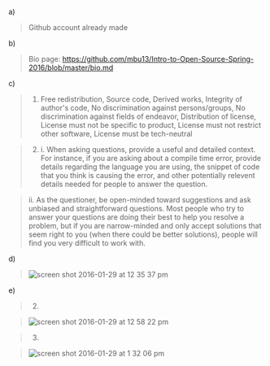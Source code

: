 a) 
> Github account already made

b) 
> Bio page: https://github.com/mbu13/Intro-to-Open-Source-Spring-2016/blob/master/bio.md

c) 
> 1) Free redistribution, Source code, Derived works, Integrity of author's code, No discrimination against persons/groups, No discrimination against fields of endeavor, Distribution of license, License must not be specific to product, License must not restrict other software, License must be tech-neutral

> 2) i. When asking questions, provide a useful and detailed context. For instance, if you are asking about a compile time error, provide details regarding the language you are using, the snippet of code that you think is causing the error, and other potentially relevent details needed for people to answer the question.

> ii. As the questioner, be open-minded toward suggestions and ask unbiased and straightforward questions. Most people who try to answer your questions are doing their best to help you resolve a problem, but if you are narrow-minded and only accept solutions that seem right to you (when there could be better solutions), people will find you very difficult to work with.

d)
> ![screen shot 2016-01-29 at 12 35 37 pm](https://cloud.githubusercontent.com/assets/4596631/12683072/0895cffa-c685-11e5-85bf-6f3ca21d9128.png)

e)
> 2) 

> ![screen shot 2016-01-29 at 12 58 22 pm](https://cloud.githubusercontent.com/assets/4596631/12684399/c08cb6da-c68c-11e5-987d-f1972de22095.png)

> 3)

> ![screen shot 2016-01-29 at 1 32 06 pm](https://cloud.githubusercontent.com/assets/4596631/12684401/c2fba264-c68c-11e5-9437-6dd8fff92362.png)
